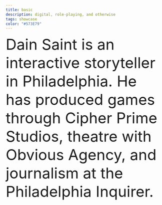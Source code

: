 ```yaml
---
title: basic
description: digital, role-playing, and otherwise
tags: showcase
color: "#573E79"
---
```


<div style="font-size: 48px; height: 100vh; display: flex; justify-content: center">
Dain Saint is an interactive storyteller in Philadelphia. He has produced games through Cipher Prime Studios, theatre with Obvious Agency, and journalism at the Philadelphia Inquirer.
</div>

<style>
  .project-info {
    display: none;  
  }
</style>